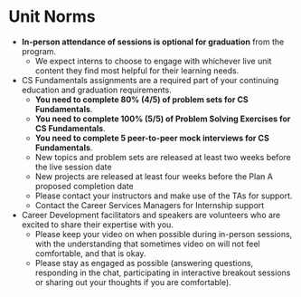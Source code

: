# Unit Norms

* **In-person attendance of sessions is optional for graduation** from the program. 
  * We expect interns to choose to engage with whichever live unit content they find most helpful for their learning needs.
* CS Fundamentals assignments are a required part of your continuing education and graduation requirements. 
  * **You need to complete 80% (4/5) of problem sets for CS Fundamentals**. 
  * **You need to complete 100% (5/5) of Problem Solving Exercises for CS Fundamentals**.
  * **You need to complete 5 peer-to-peer mock interviews for CS Fundamentals**.
  * New topics and problem sets are released at least two weeks before the live session date
  * New projects are released at least four weeks before the Plan A proposed completion date
  * Please contact your instructors and make use of the TAs for support.
  * Contact the Career Services Managers for Internship support
* Career Development facilitators and speakers are volunteers who are excited to share their expertise with you. 
  * Please keep your video on when possible during in-person sessions, with the understanding that sometimes video on will not feel comfortable, and that is okay.
  * Please stay as engaged as possible (answering questions, responding in the chat, participating in interactive breakout sessions or sharing out your thoughts if you are comfortable).
